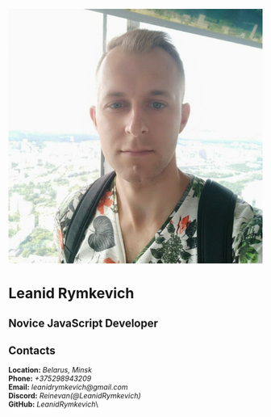 ![foto](foto.jpg)

# Leanid Rymkevich

## Novice JavaScript Developer

## Contacts

**Location:** _Belarus, Minsk_\
**Phone:** _+375298943209_\
**Email:** _leanidrymkevich@gmail.com_\
**Discord:** _Reinevan(@LeanidRymkevich)_\
**GitHub:** _LeanidRymkevich_\

